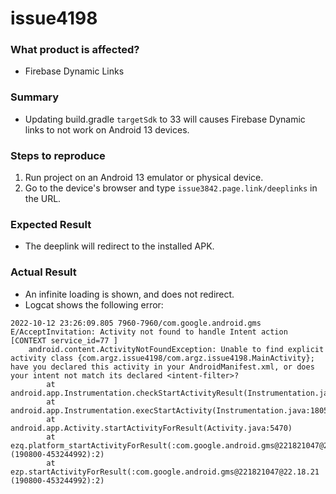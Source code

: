 # issue4198
### What product is affected?
- Firebase Dynamic Links
### Summary
- Updating build.gradle `targetSdk` to 33 will causes Firebase Dynamic links to not work on Android 13 devices.
### Steps to reproduce
1. Run project on an Android 13 emulator or physical device.
2. Go to the device's browser and type `issue3842.page.link/deeplinks` in the URL.
### Expected Result
- The deeplink will redirect to the installed APK.
### Actual Result
- An infinite loading is shown, and does not redirect.
- Logcat shows the following error:
```
2022-10-12 23:26:09.805 7960-7960/com.google.android.gms E/AcceptInvitation: Activity not found to handle Intent action [CONTEXT service_id=77 ]
    android.content.ActivityNotFoundException: Unable to find explicit activity class {com.argz.issue4198/com.argz.issue4198.MainActivity}; have you declared this activity in your AndroidManifest.xml, or does your intent not match its declared <intent-filter>?
        at android.app.Instrumentation.checkStartActivityResult(Instrumentation.java:2158)
        at android.app.Instrumentation.execStartActivity(Instrumentation.java:1805)
        at android.app.Activity.startActivityForResult(Activity.java:5470)
        at ezq.platform_startActivityForResult(:com.google.android.gms@221821047@22.18.21 (190800-453244992):2)
        at ezp.startActivityForResult(:com.google.android.gms@221821047@22.18.21 (190800-453244992):2)
```
